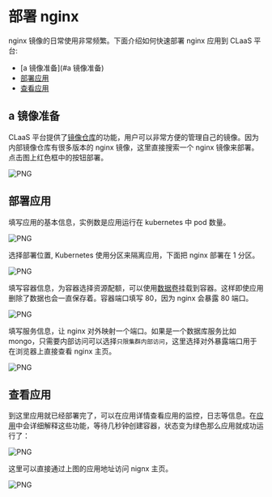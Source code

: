# 部署 nginx

nginx 镜像的日常使用非常频繁。下面介绍如何快速部署 nginx 应用到 CLaaS 平台:

- [a 镜像准备](#a 镜像准备)
- [部署应用](#部署应用)
- [查看应用](#查看应用)

## a 镜像准备
CLaaS 平台提供了[镜像仓库](../image/README.md)的功能，用户可以非常方便的管理自己的镜像。因为内部镜像仓库有很多版本的 nginx 镜像，这里直接搜索一个 nginx 镜像来部署。点击图上红色框中的按钮部署。

![PNG](../images/getstarted-nginx-image.png)

## 部署应用
填写应用的基本信息，实例数是应用运行在 kubernetes 中 pod 数量。

![PNG](../images/getstarted-basic-info.png)

选择部署位置, Kubernetes 使用分区来隔离应用，下面把 nginx 部署在 1 分区。

![PNG](../images/getstarted-deploy-place.png)

填写容器信息，为容器选择资源配额，可以使用[数据卷](../storage/README.md)挂载到容器。这样即使应用删除了数据也会一直保存着。容器端口填写 80，因为 nginx 会暴露 80 端口。

![PNG](../images/getstarted-contain-info.png)

填写服务信息，让 nginx 对外映射一个端口。如果是一个数据库服务比如 mongo，只需要内部访问可以选择`只限集群内部访问`，这里选择对外暴露端口用于在浏览器上直接查看 nginx 主页。

![PNG](../images/getstarted-service-info.png)

## 查看应用

到这里应用就已经部署完了，可以在应用详情查看应用的监控，日志等信息。在[应用](../app/README.md)中会详细解释这些功能，等待几秒钟创建容器，状态变为绿色那么应用就成功运行了：

![PNG](../images/getstarted-app.png)

这里可以直接通过上图的应用地址访问 nignx 主页。

![PNG](../images/getstarted-nginx.png)

